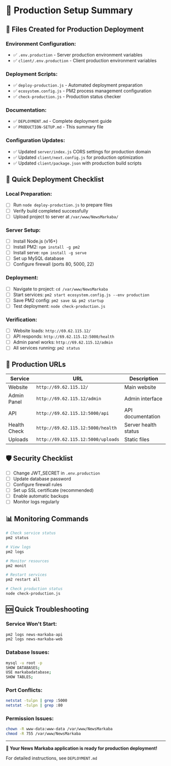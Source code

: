 # 🚀 Production Setup Summary

## 📁 Files Created for Production Deployment

### Environment Configuration:
- ✅ `.env.production` - Server production environment variables
- ✅ `client/.env.production` - Client production environment variables

### Deployment Scripts:
- ✅ `deploy-production.js` - Automated deployment preparation
- ✅ `ecosystem.config.js` - PM2 process management configuration
- ✅ `check-production.js` - Production status checker

### Documentation:
- ✅ `DEPLOYMENT.md` - Complete deployment guide
- ✅ `PRODUCTION-SETUP.md` - This summary file

### Configuration Updates:
- ✅ Updated `server/index.js` CORS settings for production domain
- ✅ Updated `client/next.config.js` for production optimization
- ✅ Updated `client/package.json` with production build scripts

## 🎯 Quick Deployment Checklist

### Local Preparation:
- [ ] Run `node deploy-production.js` to prepare files
- [ ] Verify build completed successfully
- [ ] Upload project to server at `/var/www/NewsMarkaba/`

### Server Setup:
- [ ] Install Node.js (v16+)
- [ ] Install PM2: `npm install -g pm2`
- [ ] Install serve: `npm install -g serve`
- [ ] Set up MySQL database
- [ ] Configure firewall (ports 80, 5000, 22)

### Deployment:
- [ ] Navigate to project: `cd /var/www/NewsMarkaba`
- [ ] Start services: `pm2 start ecosystem.config.js --env production`
- [ ] Save PM2 config: `pm2 save && pm2 startup`
- [ ] Test deployment: `node check-production.js`

### Verification:
- [ ] Website loads: `http://69.62.115.12/`
- [ ] API responds: `http://69.62.115.12:5000/health`
- [ ] Admin panel works: `http://69.62.115.12/admin`
- [ ] All services running: `pm2 status`

## 🔧 Production URLs

| Service | URL | Description |
|---------|-----|-------------|
| Website | `http://69.62.115.12/` | Main website |
| Admin Panel | `http://69.62.115.12/admin` | Admin interface |
| API | `http://69.62.115.12:5000/api` | API documentation |
| Health Check | `http://69.62.115.12:5000/health` | Server health status |
| Uploads | `http://69.62.115.12:5000/uploads` | Static files |

## 🛡️ Security Checklist

- [ ] Change JWT_SECRET in `.env.production`
- [ ] Update database password
- [ ] Configure firewall rules
- [ ] Set up SSL certificate (recommended)
- [ ] Enable automatic backups
- [ ] Monitor logs regularly

## 📊 Monitoring Commands

```bash
# Check service status
pm2 status

# View logs
pm2 logs

# Monitor resources
pm2 monit

# Restart services
pm2 restart all

# Check production status
node check-production.js
```

## 🆘 Quick Troubleshooting

### Service Won't Start:
```bash
pm2 logs news-markaba-api
pm2 logs news-markaba-web
```

### Database Issues:
```bash
mysql -u root -p
SHOW DATABASES;
USE markabadatabase;
SHOW TABLES;
```

### Port Conflicts:
```bash
netstat -tulpn | grep :5000
netstat -tulpn | grep :80
```

### Permission Issues:
```bash
chown -R www-data:www-data /var/www/NewsMarkaba
chmod -R 755 /var/www/NewsMarkaba
```

---

**🎉 Your News Markaba application is ready for production deployment!**

For detailed instructions, see `DEPLOYMENT.md`